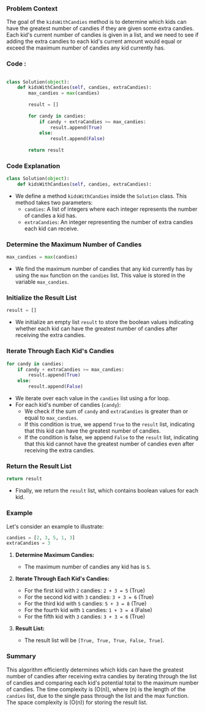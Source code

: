 
### Problem Context
The goal of the `kidsWithCandies` method is to determine which kids can have the greatest number of candies if they are given some extra candies. Each kid's current number of candies is given in a list, and we need to see if adding the extra candies to each kid's current amount would equal or exceed the maximum number of candies any kid currently has.

### Code : 
```.py

class Solution(object):
    def kidsWithCandies(self, candies, extraCandies):
        max_candies = max(candies)
        
        result = []
        
        for candy in candies:
            if candy + extraCandies >= max_candies:
                result.append(True)
            else:
                result.append(False)
        
        return result

```


### Code Explanation

```python
class Solution(object):
    def kidsWithCandies(self, candies, extraCandies):
```
- We define a method `kidsWithCandies` inside the `Solution` class. This method takes two parameters:
  - `candies`: A list of integers where each integer represents the number of candies a kid has.
  - `extraCandies`: An integer representing the number of extra candies each kid can receive.

### Determine the Maximum Number of Candies
```python
max_candies = max(candies)
```
- We find the maximum number of candies that any kid currently has by using the `max` function on the `candies` list. This value is stored in the variable `max_candies`.

### Initialize the Result List
```python
result = []
```
- We initialize an empty list `result` to store the boolean values indicating whether each kid can have the greatest number of candies after receiving the extra candies.

### Iterate Through Each Kid's Candies
```python
for candy in candies:
    if candy + extraCandies >= max_candies:
        result.append(True)
    else:
        result.append(False)
```
- We iterate over each value in the `candies` list using a for loop.
- For each kid's number of candies (`candy`):
  - We check if the sum of `candy` and `extraCandies` is greater than or equal to `max_candies`.
  - If this condition is true, we append `True` to the `result` list, indicating that this kid can have the greatest number of candies.
  - If the condition is false, we append `False` to the `result` list, indicating that this kid cannot have the greatest number of candies even after receiving the extra candies.

### Return the Result List
```python
return result
```
- Finally, we return the `result` list, which contains boolean values for each kid.

### Example

Let's consider an example to illustrate:

```python
candies = [2, 3, 5, 1, 3]
extraCandies = 3
```

1. **Determine Maximum Candies:**
   - The maximum number of candies any kid has is `5`.

2. **Iterate Through Each Kid's Candies:**
   - For the first kid with `2` candies: `2 + 3 = 5` (True)
   - For the second kid with `3` candies: `3 + 3 = 6` (True)
   - For the third kid with `5` candies: `5 + 3 = 8` (True)
   - For the fourth kid with `1` candies: `1 + 3 = 4` (False)
   - For the fifth kid with `3` candies: `3 + 3 = 6` (True)

3. **Result List:**
   - The result list will be `[True, True, True, False, True]`.

### Summary
This algorithm efficiently determines which kids can have the greatest number of candies after receiving extra candies by iterating through the list of candies and comparing each kid's potential total to the maximum number of candies. The time complexity is \(O(n)\), where \(n\) is the length of the `candies` list, due to the single pass through the list and the max function. The space complexity is \(O(n)\) for storing the result list.
